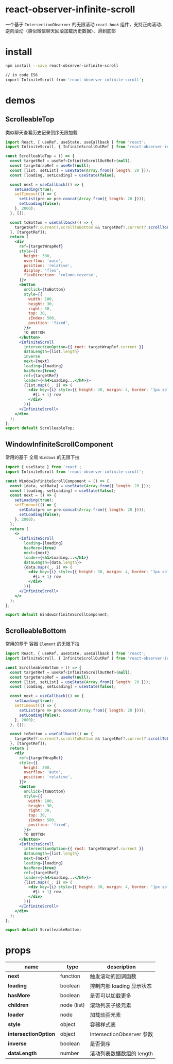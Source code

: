 # react-observer-infinite-scroll

一个基于 `IntersectionObserver` 的无限滚动 `react-hook` 组件，支持正向滚动、逆向滚动（类似微信聊天回滚加载历史数据）、滑到底部

# install

```bash
npm install --save react-observer-infinite-scroll

// in code ES6
import InfiniteScroll from 'react-observer-infinite-scroll';
```

# demos

## ScrolleableTop

类似聊天查看历史记录倒序无限加载

```jsx
import React, { useRef, useState, useCallback } from 'react';
import InfiniteScroll, { InfiniteScrollOutRef } from 'react-observer-infinite-scroll';

const ScrolleableTop = () => {
  const targetRef = useRef<InfiniteScrollOutRef>(null);
  const targetWrapRef = useRef(null);
  const [list, setList] = useState(Array.from({ length: 20 }));
  const [loading, setLoading] = useState(false);

  const next = useCallback(() => {
    setLoading(true);
    setTimeout(() => {
      setList(pre => pre.concat(Array.from({ length: 20 })));
      setLoading(false);
    }, 2000);
  }, []);

  const toBottom = useCallback(() => {
    targetRef?.current?.scrollToBottom && targetRef?.current?.scrollToBottom();
  }, [targetRef]);
  return (
    <div
      ref={targetWrapRef}
      style={{
        height: 300,
        overflow: 'auto',
        position: 'relative',
        display: 'flex',
        flexDirection: 'column-reverse',
      }}>
      <button
        onClick={toBottom}
        style={{
          width: 100,
          height: 30,
          right: 30,
          top: 30,
          zIndex: 500,
          position: 'fixed',
        }}>
        TO BOTTOM
      </button>
      <InfiniteScroll
        intersectionOption={{ root: targetWrapRef.current }}
        dataLength={list.length}
        inverse
        next={next}
        loading={loading}
        hasMore={true}
        ref={targetRef}
        loader={<h4>Loading...</h4>}>
        {list.map((_, i) => (
          <div key={i} style={{ height: 30, margin: 4, border: '1px solid hotpink' }}>
            #{i + 1} row
          </div>
        ))}
      </InfiniteScroll>
    </div>
  );
};
export default ScrolleableTop;

```

## WindowInfiniteScrollComponent

常用的基于 全局 `Windows` 的无限下拉

``` jsx
import { useState } from 'react';
import InfiniteScroll from 'react-observer-infinite-scroll';

const WindowInfiniteScrollComponent = () => {
  const [data, setData] = useState(Array.from({ length: 20 }));
  const [loading, setLoading] = useState(false);
  const next = () => {
    setLoading(true);
    setTimeout(() => {
      setData(pre => pre.concat(Array.from({ length: 20 })));
      setLoading(false);
    }, 2000);
  };
  return (
    <>
      <InfiniteScroll
        loading={loading}
        hasMore={true}
        next={next}
        loader={<h1>Loading...</h1>}
        dataLength={data.length}>
        {data.map((_, i) => (
          <div key={i} style={{ height: 30, margin: 4, border: '1px solid hotpink' }}>
            #{i + 1} row
          </div>
        ))}
      </InfiniteScroll>
    </>
  );
};

export default WindowInfiniteScrollComponent;
```

## ScrolleableBottom

常用的基于 容器 `Element` 的无限下拉

``` jsx
import React, { useRef, useState, useCallback } from 'react';
import InfiniteScroll, { InfiniteScrollOutRef } from 'react-observer-infinite-scroll';

const ScrolleableBottom = () => {
  const targetRef = useRef<InfiniteScrollOutRef>(null);
  const targetWrapRef = useRef(null);
  const [list, setList] = useState(Array.from({ length: 20 }));
  const [loading, setLoading] = useState(false);

  const next = useCallback(() => {
    setLoading(true);
    setTimeout(() => {
      setList(pre => pre.concat(Array.from({ length: 20 })));
      setLoading(false);
    }, 2000);
  }, []);

  const toBottom = useCallback(() => {
    targetRef?.current?.scrollToBottom && targetRef?.current?.scrollToBottom();
  }, [targetRef]);
  return (
    <div
      ref={targetWrapRef}
      style={{
        height: 300,
        overflow: 'auto',
        position: 'relative',
      }}>
      <button
        onClick={toBottom}
        style={{
          width: 100,
          height: 30,
          right: 30,
          top: 30,
          zIndex: 500,
          position: 'fixed',
        }}>
        TO BOTTOM
      </button>
      <InfiniteScroll
        intersectionOption={{ root: targetWrapRef.current }}
        dataLength={list.length}
        next={next}
        loading={loading}
        hasMore={true}
        ref={targetRef}
        loader={<h4>Loading...</h4>}>
        {list.map((_, i) => (
          <div key={i} style={{ height: 30, margin: 4, border: '1px solid hotpink' }}>
            #{i + 1} row
          </div>
        ))}
      </InfiniteScroll>
    </div>
  );
};

export default ScrolleableBottom;
```

# props

| name                   | type        | description               |
| ---------------------- | ----------- | ------------------------- |
| **next**               | function    | 触发滚动的回调函数        |
| **loading**            | boolean     | 控制内部 loading 显示状态 |
| **hasMore**            | boolean     | 是否可以加载更多          |
| **children**           | node (list) | 滚动列表子级元素          |
| **loader**             | node        | 加载动画元素              |
| **style**              | object      | 容器样式表                |
| **intersectionOption** | object      | IntersectionObserver 参数 |
| **inverse**            | boolean     | 是否倒序                  |
| **dataLength**         | number      | 滚动列表数据数组的 length    |
